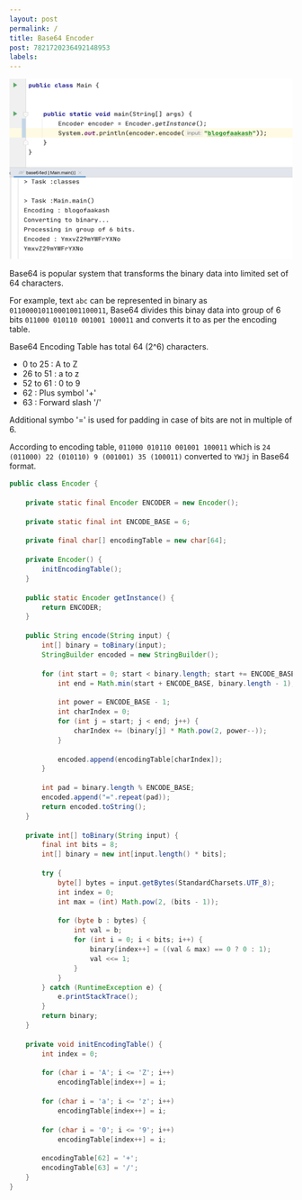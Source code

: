 ```yaml
---
layout: post
permalink: /
title: Base64 Encoder
post: 7821720236492148953
labels:
---
```


<img src="images/image.png" width=640 height=320 />

Base64 is popular system that transforms the binary data into limited set of 64 characters. 

For example, text `abc` can be represented in binary as `011000010110001001100011`, Base64 divides this binay data into group of 6 bits `011000 010110 001001 100011` and converts it to as per the encoding table.

Base64 Encoding Table has total 64 (2^6) characters.
- 0 to 25  : A to Z
- 26 to 51 : a to z
- 52 to 61 : 0 to 9
- 62 : Plus symbol '+'
- 63 : Forward slash '/'

Additional symbo '=' is used for padding in case of bits are not in multiple of 6.


According to encoding table, `011000 010110 001001 100011` which is `24 (011000) 22 (010110) 9 (001001) 35 (100011)` converted to `YWJj` in Base64 format.

```java
public class Encoder {

    private static final Encoder ENCODER = new Encoder();

    private static final int ENCODE_BASE = 6;

    private final char[] encodingTable = new char[64];

    private Encoder() {
        initEncodingTable();
    }

    public static Encoder getInstance() {
        return ENCODER;
    }

    public String encode(String input) {
        int[] binary = toBinary(input);
        StringBuilder encoded = new StringBuilder();

        for (int start = 0; start < binary.length; start += ENCODE_BASE) {
            int end = Math.min(start + ENCODE_BASE, binary.length - 1);

            int power = ENCODE_BASE - 1;
            int charIndex = 0;
            for (int j = start; j < end; j++) {
                charIndex += (binary[j] * Math.pow(2, power--));
            }

            encoded.append(encodingTable[charIndex]);
        }

        int pad = binary.length % ENCODE_BASE;
        encoded.append("=".repeat(pad));
        return encoded.toString();
    }

    private int[] toBinary(String input) {
        final int bits = 8;
        int[] binary = new int[input.length() * bits];

        try {
            byte[] bytes = input.getBytes(StandardCharsets.UTF_8);
            int index = 0;
            int max = (int) Math.pow(2, (bits - 1));

            for (byte b : bytes) {
                int val = b;
                for (int i = 0; i < bits; i++) {
                    binary[index++] = ((val & max) == 0 ? 0 : 1);
                    val <<= 1;
                }
            }
        } catch (RuntimeException e) {
            e.printStackTrace();
        }
        return binary;
    }

    private void initEncodingTable() {
        int index = 0;

        for (char i = 'A'; i <= 'Z'; i++)
            encodingTable[index++] = i;

        for (char i = 'a'; i <= 'z'; i++)
            encodingTable[index++] = i;

        for (char i = '0'; i <= '9'; i++)
            encodingTable[index++] = i;

        encodingTable[62] = '+';
        encodingTable[63] = '/';
    }
}
```

